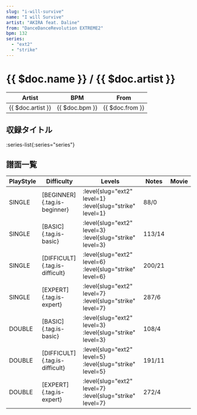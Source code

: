 ```yaml
---
slug: "i-will-survive"
name: "I will Survive"
artist: "AKIRA feat. Daline"
from: "DanceDanceRevolution EXTREME2"
bpm: 132
series:
  - "ext2"
  - "strike"
---
```


# {{ $doc.name }} / {{ $doc.artist }}

|Artist|BPM|From|
|------|---|----|
|{{ $doc.artist }}|{{ $doc.bpm }}|{{ $doc.from }}|

## 収録タイトル

:series-list{:series="series"}

## 譜面一覧

|PlayStyle|Difficulty|Levels|Notes|Movie|
|---------|----------|------|-----|-----|
|SINGLE|[BEGINNER]{.tag.is-beginner}|:level{slug="ext2" level=1} :level{slug="strike" level=1}|88/0||
|SINGLE|[BASIC]{.tag.is-basic}|:level{slug="ext2" level=3} :level{slug="strike" level=3}|113/14||
|SINGLE|[DIFFICULT]{.tag.is-difficult}|:level{slug="ext2" level=6} :level{slug="strike" level=6}|200/21||
|SINGLE|[EXPERT]{.tag.is-expert}|:level{slug="ext2" level=7} :level{slug="strike" level=7}|287/6||
|DOUBLE|[BASIC]{.tag.is-basic}|:level{slug="ext2" level=3} :level{slug="strike" level=3}|108/4||
|DOUBLE|[DIFFICULT]{.tag.is-difficult}|:level{slug="ext2" level=5} :level{slug="strike" level=5}|191/11||
|DOUBLE|[EXPERT]{.tag.is-expert}|:level{slug="ext2" level=7} :level{slug="strike" level=7}|272/4||
